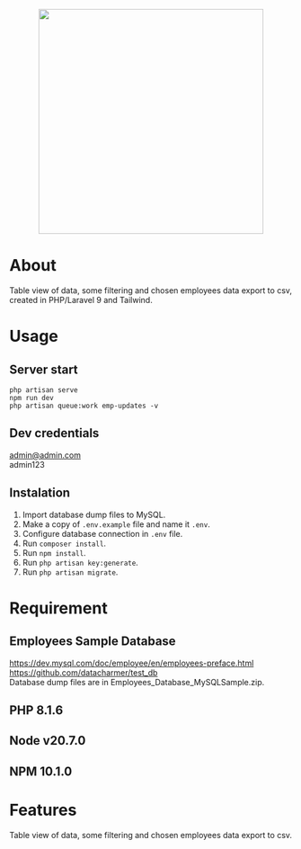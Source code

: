 <p align="center"><a href="https://laravel.com" target="_blank"><img src="https://raw.githubusercontent.com/laravel/art/master/logo-lockup/5%20SVG/2%20CMYK/1%20Full%20Color/laravel-logolockup-cmyk-red.svg" width="400"></a></p>

# About  
Table view of data, some filtering and chosen employees data export to csv, created in PHP/Laravel 9 and Tailwind.

# Usage  
## Server start  
```
php artisan serve
npm run dev
php artisan queue:work emp-updates -v
```
## Dev credentials  
admin@admin.com  
admin123

## Instalation
1. Import database dump files to MySQL.
2. Make a copy of ```.env.example``` file and name it ```.env```.
3. Configure database connection in ```.env``` file.
4. Run ```composer install```.
5. Run ```npm install```.
6. Run ```php artisan key:generate```.
7. Run ```php artisan migrate```.

# Requirement  
## Employees Sample Database  
https://dev.mysql.com/doc/employee/en/employees-preface.html  
https://github.com/datacharmer/test_db  
Database dump files are in Employees_Database_MySQLSample.zip.  

## PHP 8.1.6
## Node v20.7.0
## NPM 10.1.0

# Features  
Table view of data, some filtering and chosen employees data export to csv.
